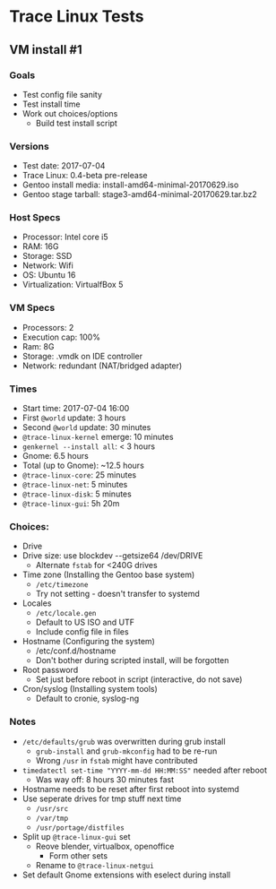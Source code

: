 # Trace Linux Tests

## VM install #1
### Goals
- Test config file sanity
- Test install time
- Work out choices/options
    - Build test install script

### Versions
- Test date: 2017-07-04
- Trace Linux: 0.4-beta pre-release
- Gentoo install media: install-amd64-minimal-20170629.iso
- Gentoo stage tarball: stage3-amd64-minimal-20170629.tar.bz2

### Host Specs
- Processor: Intel core i5
- RAM: 16G
- Storage: SSD
- Network: Wifi
- OS: Ubuntu 16
- Virtualization: VirtualfBox 5

### VM Specs
- Processors: 2
- Execution cap: 100%
- Ram: 8G
- Storage: .vmdk on IDE controller
- Network: redundant (NAT/bridged adapter)

### Times
- Start time: 2017-07-04 16:00
- First `@world` update: 3 hours
- Second `@world` update: 30 minutes
- `@trace-linux-kernel` emerge: 10 minutes
- `genkernel --install all`: < 3 hours
- Gnome: 6.5 hours
- Total (up to Gnome): ~12.5 hours
- `@trace-linux-core`: 25 minutes
- `@trace-linux-net`: 5 minutes
- `@trace-linux-disk`: 5 minutes
- `@trace-linux-gui`: 5h 20m

### Choices:
- Drive
- Drive size: use blockdev --getsize64 /dev/DRIVE
    - Alternate `fstab` for <240G drives
- Time zone (Installing the Gentoo base system)
    - `/etc/timezone`
    - Try not setting - doesn't transfer to systemd
- Locales
    - `/etc/locale.gen`
    - Default to US ISO and UTF
    - Include config file in files
- Hostname (Configuring the system)
    - /etc/conf.d/hostname
    - Don't bother during scripted install, will be forgotten
- Root password
    - Set just before reboot in script (interactive, do not save)
- Cron/syslog (Installing system tools)
    - Default to cronie, syslog-ng

### Notes
- `/etc/defaults/grub` was overwritten during grub install
    - `grub-install` and `grub-mkconfig` had to be re-run
    - Wrong `/usr` in `fstab` might have contributed
- `timedatectl set-time "YYYY-mm-dd HH:MM:SS"` needed after reboot
    - Was way off: 8 hours 30 minutes fast
- Hostname needs to be reset after first reboot into systemd
- Use seperate drives for tmp stuff next time
    - `/usr/src`
    - `/var/tmp`
    - `/usr/portage/distfiles`
- Split up `@trace-linux-gui` set
    - Reove blender, virtualbox, openoffice
        - Form other sets
    - Rename to `@trace-linux-netgui`
- Set default Gnome extensions with eselect during install

